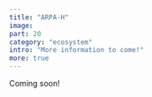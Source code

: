 ```yaml
---
title: "ARPA-H"
image: 
part: 20
category: "ecosystem"
intro: "More information to come!"
more: true
---
```


Coming soon!

